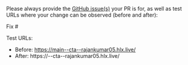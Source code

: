 Please always provide the [GitHub issue(s)](../issues) your PR is for, as well as test URLs where your change can be observed (before and after):

Fix #<gh-issue-id>

Test URLs:
- Before: https://main--cta--rajankumar05.hlx.live/
- After: https://<branch>--cta--rajankumar05.hlx.live/
